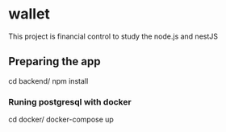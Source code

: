 # wallet

This project is financial control to study the node.js and nestJS

## Preparing the app

cd backend/
npm install

### Runing postgresql with docker

cd docker/
docker-compose up

### 
